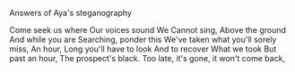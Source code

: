 Answers of Aya's steganography

Come seek us where
Our voices sound
We Cannot sing,
Above the ground
And while you are
Searching, ponder this
We've taken
what you'll sorely miss,
An hour,
Long you'll have to look
And to recover
What we took
But past an hour﻿,
The prospect's black.
Too late, it's gone, it won't come back,
